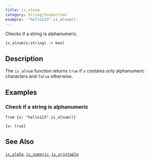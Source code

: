 ```yaml
---
title: is_alnum
category: String/Inspection
example: '"hello123".is_alnum()'
---
```


Checks if a string is alphanumeric.

```tql
is_alnum(x:string) -> bool
```

## Description

The `is_alnum` function returns `true` if `x` contains only alphanumeric
characters and `false` otherwise.

## Examples

### Check if a string is alphanumeric

```tql
from {x: "hello123".is_alnum()}
```

```tql
{x: true}
```

## See Also

[`is_alpha`](/reference/functions/is_alpha),
[`is_numeric`](/reference/functions/is_numeric),
[`is_printable`](/reference/functions/is_printable)

